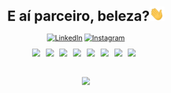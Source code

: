 <div>
<h1 align="center"> E aí parceiro, beleza?<img src="https://github.com/ABSphreak/ABSphreak/blob/master/gifs/Hi.gif?raw=true" width="30px"></h2>
	
</div>

<p align="center">
	<a href="https://www.linkedin.com/in/mario-andr%C3%A9-franco-3026849a"><img src="https://img.icons8.com/bubbles/50/000000/linkedin.png" alt="LinkedIn"/></a>
	<a href="https://www.instagram.com/eusouaquelemario/"><img src="https://img.icons8.com/bubbles/50/000000/instagram.png" alt="Instagram"/></a>
</p>



<p align="center">
<img src="https://img.shields.io/badge/java-%23ED8B00.svg?style=for-the-badge&logo=java&logoColor=000" />&nbsp;&nbsp;
<img src="https://img.shields.io/badge/Spring-6DB33F?style=for-the-badge&logo=spring&logoColor=white"/>&nbsp;&nbsp;
<img src="https://img.shields.io/badge/JavaScript%20-%23F7DF1E.svg?&style=for-the-badge&logo=javascript&color=000" />&nbsp;&nbsp;
<img src="https://img.shields.io/badge/node.js-6DA55F?style=for-the-badge&logo=node.js&logoColor=white" />&nbsp;&nbsp;
<img src="https://img.shields.io/badge/Git flow%20-%23F7DF1E.svg?&style=for-the-badge&logo=git&color=000" />&nbsp;&nbsp;
<img src="https://img.shields.io/badge/Docker%20-%23F7DF1E.svg?&style=for-the-badge&logo=docker&color=000" />&nbsp;&nbsp;
<img src="https://img.shields.io/badge/MySQL-00000F?style=for-the-badge&logo=mysql&logoColor=white"/>&nbsp;&nbsp;
<img src="https://img.shields.io/badge/MongoDB-4EA94B?style=for-the-badge&logo=mongodb&logoColor=white"/>&nbsp;&nbsp;
</p>

#

<p align="center"> <a href="https://github.com/Mario-andre-franco/"><img height="137px" src="https://github-readme-stats.vercel.app/api?username=mario-andre-franco&count_private=true&show_icons=true"/>
